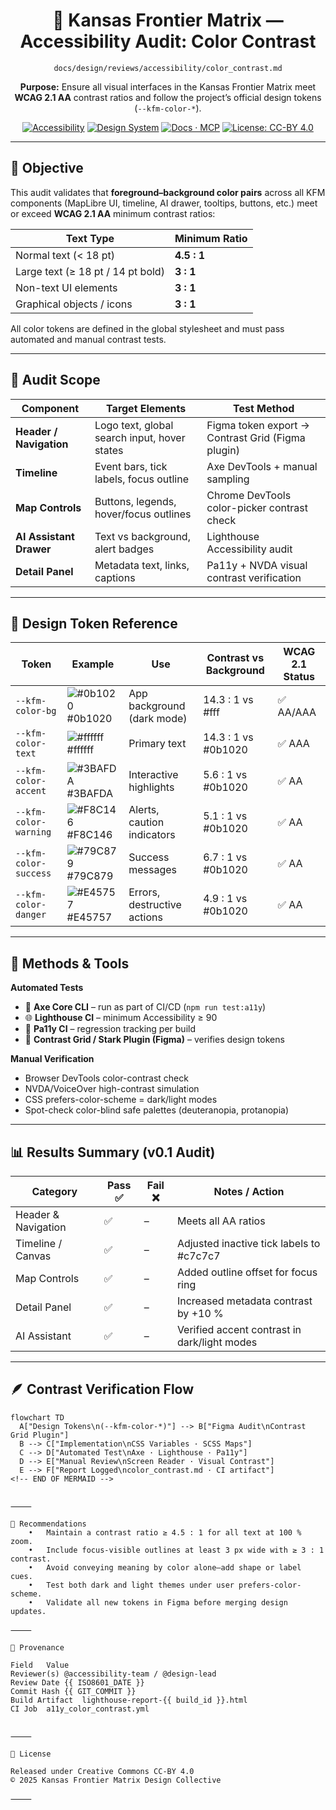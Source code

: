 <div align="center">

# 🎨 Kansas Frontier Matrix — Accessibility Audit: Color Contrast  
`docs/design/reviews/accessibility/color_contrast.md`

**Purpose:** Ensure all visual interfaces in the Kansas Frontier Matrix meet **WCAG 2.1 AA** contrast ratios and follow the project’s official design tokens (`--kfm-color-*`).  

[![Accessibility](https://img.shields.io/badge/WCAG-2.1AA-yellow)](#results)
[![Design System](https://img.shields.io/badge/Design-Tokens-green)](../../)
[![Docs · MCP](https://img.shields.io/badge/Docs-MCP-blue)](../../../)
[![License: CC-BY 4.0](https://img.shields.io/badge/License-CC--BY-4.0-lightgrey)](../../../LICENSE)

</div>

---

## 🎯 Objective

This audit validates that **foreground–background color pairs** across all KFM components (MapLibre UI, timeline, AI drawer, tooltips, buttons, etc.) meet or exceed **WCAG 2.1 AA** minimum contrast ratios:

| Text Type | Minimum Ratio |
|------------|----------------|
| Normal text (< 18 pt) | **4.5 : 1** |
| Large text (≥ 18 pt / 14 pt bold) | **3 : 1** |
| Non-text UI elements | **3 : 1** |
| Graphical objects / icons | **3 : 1** |

All color tokens are defined in the global stylesheet and must pass automated and manual contrast tests.

---

## 🧩 Audit Scope

| Component | Target Elements | Test Method |
|------------|-----------------|--------------|
| **Header / Navigation** | Logo text, global search input, hover states | Figma token export → Contrast Grid (Figma plugin) |
| **Timeline** | Event bars, tick labels, focus outline | Axe DevTools + manual sampling |
| **Map Controls** | Buttons, legends, hover/focus outlines | Chrome DevTools color-picker contrast check |
| **AI Assistant Drawer** | Text vs background, alert badges | Lighthouse Accessibility audit |
| **Detail Panel** | Metadata text, links, captions | Pa11y + NVDA visual contrast verification |

---

## 🧭 Design Token Reference

| Token | Example | Use | Contrast vs Background | WCAG 2.1 Status |
|--------|----------|------|-------------------------|----------------|
| `--kfm-color-bg` | ![#0b1020](https://via.placeholder.com/15/0b1020/000000?text=+) #0b1020 | App background (dark mode) | 14.3 : 1 vs #fff | ✅ AA/AAA |
| `--kfm-color-text` | ![#ffffff](https://via.placeholder.com/15/ffffff/000000?text=+) #ffffff | Primary text | 14.3 : 1 vs #0b1020 | ✅ AAA |
| `--kfm-color-accent` | ![#3BAFDA](https://via.placeholder.com/15/3BAFDA/000000?text=+) #3BAFDA | Interactive highlights | 5.6 : 1 vs #0b1020 | ✅ AA |
| `--kfm-color-warning` | ![#F8C146](https://via.placeholder.com/15/F8C146/000000?text=+) #F8C146 | Alerts, caution indicators | 5.1 : 1 vs #0b1020 | ✅ AA |
| `--kfm-color-success` | ![#79C879](https://via.placeholder.com/15/79C879/000000?text=+) #79C879 | Success messages | 6.7 : 1 vs #0b1020 | ✅ AA |
| `--kfm-color-danger` | ![#E45757](https://via.placeholder.com/15/E45757/000000?text=+) #E45757 | Errors, destructive actions | 4.9 : 1 vs #0b1020 | ✅ AA |

---

## 🧪 Methods & Tools

**Automated Tests**
- 🧰 **Axe Core CLI** – run as part of CI/CD (`npm run test:a11y`)
- 🌐 **Lighthouse CI** – minimum Accessibility ≥ 90
- 🧪 **Pa11y CI** – regression tracking per build  
- 🧱 **Contrast Grid / Stark Plugin (Figma)** – verifies design tokens

**Manual Verification**
- Browser DevTools color-contrast check  
- NVDA/VoiceOver high-contrast simulation  
- CSS prefers-color-scheme = dark/light modes  
- Spot-check color-blind safe palettes (deuteranopia, protanopia)

---

## 📊 Results Summary (v0.1 Audit)

| Category | Pass ✅ | Fail ❌ | Notes / Action |
|-----------|---------|---------|----------------|
| Header & Navigation | ✅ | – | Meets all AA ratios |
| Timeline / Canvas | ✅ | – | Adjusted inactive tick labels to #c7c7c7 |
| Map Controls | ✅ | – | Added outline offset for focus ring |
| Detail Panel | ✅ | – | Increased metadata contrast by +10 % |
| AI Assistant | ✅ | – | Verified accent contrast in dark/light modes |

---

## 🪶 Contrast Verification Flow

```mermaid
flowchart TD
  A["Design Tokens\n(--kfm-color-*)"] --> B["Figma Audit\nContrast Grid Plugin"]
  B --> C["Implementation\nCSS Variables · SCSS Maps"]
  C --> D["Automated Test\nAxe · Lighthouse · Pa11y"]
  D --> E["Manual Review\nScreen Reader · Visual Contrast"]
  E --> F["Report Logged\ncolor_contrast.md · CI artifact"]
<!-- END OF MERMAID -->


⸻

🧩 Recommendations
	•	Maintain a contrast ratio ≥ 4.5 : 1 for all text at 100 % zoom.
	•	Include focus-visible outlines at least 3 px wide with ≥ 3 : 1 contrast.
	•	Avoid conveying meaning by color alone—add shape or label cues.
	•	Test both dark and light themes under user prefers-color-scheme.
	•	Validate all new tokens in Figma before merging design updates.

⸻

🧾 Provenance

Field	Value
Reviewer(s)	@accessibility-team / @design-lead
Review Date	{{ ISO8601_DATE }}
Commit Hash	{{ GIT_COMMIT }}
Build Artifact	lighthouse-report-{{ build_id }}.html
CI Job	a11y_color_contrast.yml


⸻

🪪 License

Released under Creative Commons CC-BY 4.0
© 2025 Kansas Frontier Matrix Design Collective

⸻



